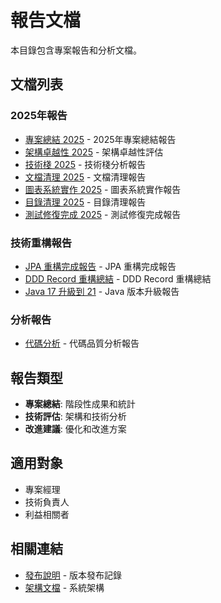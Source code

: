 # 報告文檔

本目錄包含專案報告和分析文檔。

## 文檔列表

### 2025年報告

- [專案總結 2025](project-summary-2025.md) - 2025年專案總結報告
- [架構卓越性 2025](architecture-excellence-2025.md) - 架構卓越性評估
- [技術棧 2025](technology-stack-2025.md) - 技術棧分析報告
- [文檔清理 2025](documentation-cleanup-2025.md) - 文檔清理報告
- [圖表系統實作 2025](diagram-system-implementation-2025.md) - 圖表系統實作報告
- [目錄清理 2025](directory-cleanup-2025.md) - 目錄清理報告
- [測試修復完成 2025](test-fixes-complete-2025.md) - 測試修復完成報告

### 技術重構報告

- [JPA 重構完成報告](jpa-refactoring-completed.md) - JPA 重構完成報告
- [DDD Record 重構總結](ddd-record-refactoring-summary.md) - DDD Record 重構總結
- [Java 17 升級到 21](upgrade-java17to21.md) - Java 版本升級報告

### 分析報告

- [代碼分析](code-analysis.md) - 代碼品質分析報告

## 報告類型

- **專案總結**: 階段性成果和統計
- **技術評估**: 架構和技術分析
- **改進建議**: 優化和改進方案

## 適用對象

- 專案經理
- 技術負責人
- 利益相關者

## 相關連結

- [發布說明](../releases/) - 版本發布記錄
- [架構文檔](../architecture/) - 系統架構
